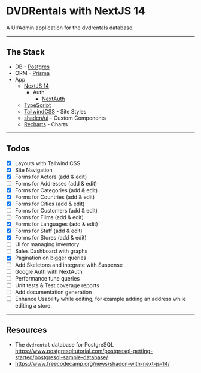 # DVDRentals with NextJS 14

A UI/Admin application for the dvdrentals database.

---

## The Stack

- DB - [Postgres](https://www.postgresql.org/)
- ORM - [Prisma](https://www.prisma.io/)
- App
  - [NextJS 14](https://nextjs.org/)
    - Auth
      - [NextAuth](https://next-auth.js.org/)
  - [TypeScript](https://www.typescriptlang.org/)
  - [TailwindCSS](https://tailwindcss.com/) - Site Styles
  - [shadcn/ui](https://ui.shadcn.com/) - Custom Components
  - [Recharts](https://recharts.org/en-US) - Charts

---

## Todos

- [x] Layouts with Tailwind CSS
- [x] Site Navigation
- [x] Forms for Actors (add & edit)
- [ ] Forms for Addresses (add & edit)
- [x] Forms for Categories (add & edit)
- [x] Forms for Countries (add & edit)
- [x] Forms for Cities (add & edit)
- [ ] Forms for Customers (add & edit)
- [ ] Forms for Films (add & edit)
- [x] Forms for Languages (add & edit)
- [x] Forms for Staff (add & edit)
- [x] Forms for Stores (add & edit)
- [ ] UI for managing inventory
- [ ] Sales Dashboard with graphs
- [x] Pagination on bigger queries
- [ ] Add Skeletons and integrate with Suspense
- [ ] Google Auth with NextAuth
- [ ] Performance tune queries
- [ ] Unit tests & Test coverage reports
- [ ] Add documentation generation
- [ ] Enhance Usability while editing, for example adding an address while editing a store.

---

## Resources

- The `dvdrental` database for PostgreSQL https://www.postgresqltutorial.com/postgresql-getting-started/postgresql-sample-database/
- https://www.freecodecamp.org/news/shadcn-with-next-js-14/
